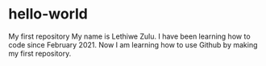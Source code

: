 # hello-world
My first repository
My name is Lethiwe Zulu. I have been learning how to code since February 2021. Now I am learning how to use Github by making my first repository. 
